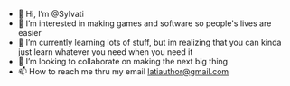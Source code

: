 - 👋 Hi, I’m @Sylvati
- 👀 I’m interested in making games and software so people's lives are easier
- 🌱 I’m currently learning lots of stuff, but im realizing that you can kinda just learn whatever you need when you need it
- 💞️ I’m looking to collaborate on making the next big thing
- 📫 How to reach me thru my email latiauthor@gmail.com

<!---
Sylvati/Sylvati is a ✨ special ✨ repository because its `README.md` (this file) appears on your GitHub profile.
You can click the Preview link to take a look at your changes.
--->
